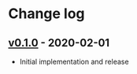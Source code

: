 # Change log

## [v0.1.0] - 2020-02-01

* Initial implementation and release

[v0.1.0]: https://github.com/piotrmurach/tty-exit/compare/204b8ac...v0.1.0
